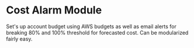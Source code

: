 # Cost Alarm Module
Set's up account budget using AWS budgets as well as email alerts for breaking 80% and 100% threshold for forecasted cost. Can be modularized fairly easy.